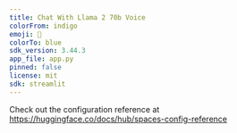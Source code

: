 ```yaml
---
title: Chat With Llama 2 70b Voice
colorFrom: indigo
emoji: 🦙
colorTo: blue
sdk_version: 3.44.3
app_file: app.py
pinned: false
license: mit
sdk: streamlit
---
```


Check out the configuration reference at https://huggingface.co/docs/hub/spaces-config-reference